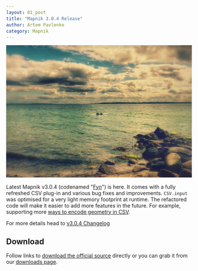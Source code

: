 ```yaml
---
layout: 01_post
title: "Mapnik 3.0.4 Release"
author: Artem Pavlenko
category: Mapnik
---
```


![image](/images/fyn.jpg)

Latest Mapnik v3.0.4 (codenamed "[Fyn](https://en.wikipedia.org/wiki/Funen)") is here. It comes with a fully refreshed CSV plug-in and various bug fixes and improvements. `CSV.input` was optimised for a very light memory footprint at runtime. The refactored code will make it easier to add more features in the future. For example, supporting more [ways to encode geometry in CSV](https://github.com/mapnik/mapnik/issues/2876).

For more details head to [v3.0.4 Changelog](https://github.com/mapnik/mapnik/blob/master/CHANGELOG.md#304)

## Download

Follow links to [download the official source](https://mapnik.s3.amazonaws.com/dist/v3.0.4/mapnik-v3.0.4.tar.bz2) directly or you can grab it from our [downloads page](/pages/downloads.html).
